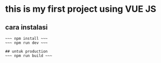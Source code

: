 # this is my first project using VUE JS

## cara instalasi

```npm create vite@latest ~~~
~~~ npm install ~~~
~~~ npm run dev ~~~

## untuk production
~~~ npm run build ~~~

```
